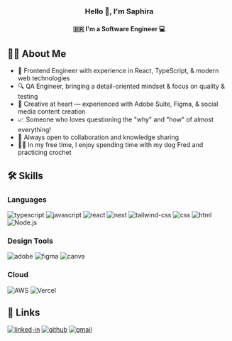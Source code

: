 <!-- ### Hi there 👋 -->

<h3 align="center">
Hello 👋, I'm Saphira
</h3>

<h4 align="center">
🇧🇷 I'm a Software Engineer 💻
</h4> 

## 👩‍💻 About Me
<ul>
  <li>💼 Frontend Engineer with experience in React, TypeScript, & modern web technologies</li>
  <li>🔍 QA Engineer, bringing a detail-oriented mindset & focus on quality & testing</li>
  <li>🎨 Creative at heart — experienced with Adobe Suite, Figma, & social media content creation</li>
  <li>📈 Someone who loves questioning the "why" and "how" of almost everything!</li>
  <li>🌱 Always open to collaboration and knowledge sharing</li>
  <li>🧶🐶 In my free time, I enjoy spending time with my dog Fred and practicing crochet</li>
</ul>


## 🛠️ Skills

### Languages
![typescript](https://img.shields.io/badge/TypeScript-3178C6?style=for-the-badge&logo=typescript&logoColor=white)
![javascript](https://img.shields.io/badge/JavaScript-323330?style=for-the-badge&logo=javascript&logoColor=F7DF1E)
![react](https://img.shields.io/badge/React-20232A?style=for-the-badge&logo=react&logoColor=61DAFB)
![next](https://img.shields.io/badge/Next-000000?style=for-the-badge&logo=nextdotjs&logoColor=FFFFFF)
![tailwind-css](https://img.shields.io/badge/tailwind_css-06B6D4?style=for-the-badge&logo=tailwind-css&logoColor=white)
![css](https://img.shields.io/badge/CSS3-1572B6?style=for-the-badge&logo=css3&logoColor=white)
![html](https://img.shields.io/badge/HTML5-E34F26?style=for-the-badge&logo=html5&logoColor=white)
![Node.js](https://img.shields.io/badge/Node.js-43853D?style=for-the-badge&logo=node.js&logoColor=white)

### Design Tools
![adobe](https://img.shields.io/badge/Adobe-FF0000?style=for-the-badge&logo=adobe&logoColor=white)
![figma](https://img.shields.io/badge/figma-000000?style=for-the-badge&logo=figma&logoColor=white)
![canva](https://img.shields.io/badge/canva-00C4CC?style=for-the-badge&logo=canva&logoColor=white)

### Cloud
![AWS](https://img.shields.io/badge/AWS-%23FF9900.svg?style=for-the-badge&logo=amazon-aws&logoColor=white)
![Vercel](https://img.shields.io/badge/vercel-%23000000.svg?style=for-the-badge&logo=vercel&logoColor=white)

## 🔗 Links
[![linked-in](https://img.shields.io/badge/LinkedIn-0077B5?style=for-the-badge&logo=LinkedIn&logoColor=white)](https://www.linkedin.com/in/saphira-cardoso/)
[![github](https://img.shields.io/badge/GitHub-000000?style=for-the-badge&logo=GitHub&logoColor=white)](https://github.com/saphiraxx)
[![gmail](https://img.shields.io/badge/Gmail-D14836?style=for-the-badge&logo=Gmail&logoColor=white)](mailto:saphicardoso@gmail.com)




